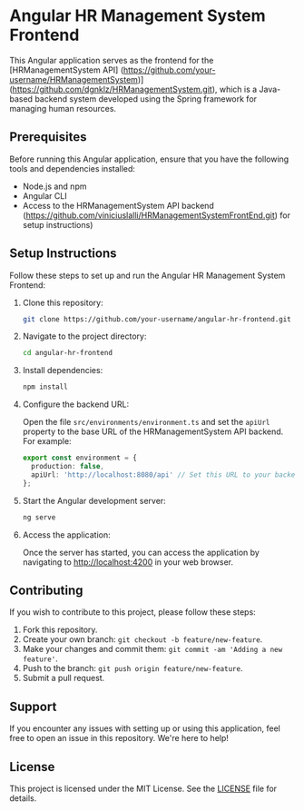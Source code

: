# Angular HR Management System Frontend

This Angular application serves as the frontend for the [HRManagementSystem API] (https://github.com/your-username/HRManagementSystem)](https://github.com/dgnklz/HRManagementSystem.git), which is a Java-based backend system developed using the Spring framework for managing human resources.

## Prerequisites

Before running this Angular application, ensure that you have the following tools and dependencies installed:

- Node.js and npm
- Angular CLI
- Access to the HRManagementSystem API backend (https://github.com/viniciuslalli/HRManagementSystemFrontEnd.git) for setup instructions)

## Setup Instructions

Follow these steps to set up and run the Angular HR Management System Frontend:

1. Clone this repository:

    ```bash
    git clone https://github.com/your-username/angular-hr-frontend.git
    ```

2. Navigate to the project directory:

    ```bash
    cd angular-hr-frontend
    ```

3. Install dependencies:

    ```bash
    npm install
    ```

4. Configure the backend URL:

    Open the file `src/environments/environment.ts` and set the `apiUrl` property to the base URL of the HRManagementSystem API backend. For example:

    ```typescript
    export const environment = {
      production: false,
      apiUrl: 'http://localhost:8080/api' // Set this URL to your backend API endpoint
    };
    ```

5. Start the Angular development server:

    ```bash
    ng serve
    ```

6. Access the application:

    Once the server has started, you can access the application by navigating to [http://localhost:4200](http://localhost:4200) in your web browser.

## Contributing

If you wish to contribute to this project, please follow these steps:

1. Fork this repository.
2. Create your own branch: `git checkout -b feature/new-feature`.
3. Make your changes and commit them: `git commit -am 'Adding a new feature'`.
4. Push to the branch: `git push origin feature/new-feature`.
5. Submit a pull request.

## Support

If you encounter any issues with setting up or using this application, feel free to open an issue in this repository. We're here to help!

## License

This project is licensed under the MIT License. See the [LICENSE](LICENSE) file for details.
